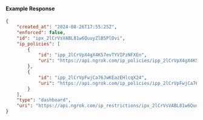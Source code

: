<!-- Code generated for API Clients. DO NOT EDIT. -->

#### Example Response

```json
{
	"created_at": "2024-08-26T17:55:25Z",
	"enforced": false,
	"id": "ipx_2lCrVsVABL81w6QuuyZlB5PlDvi",
	"ip_policies": [
		{
			"id": "ipp_2lCrVpX4gX4K57evTYVIPzNFXEn",
			"uri": "https://api.ngrok.com/ip_policies/ipp_2lCrVpX4gX4K57evTYVIPzNFXEn"
		},
		{
			"id": "ipp_2lCrVpFwjCa76JwKEazEHlcqX24",
			"uri": "https://api.ngrok.com/ip_policies/ipp_2lCrVpFwjCa76JwKEazEHlcqX24"
		}
	],
	"type": "dashboard",
	"uri": "https://api.ngrok.com/ip_restrictions/ipx_2lCrVsVABL81w6QuuyZlB5PlDvi"
}
```
